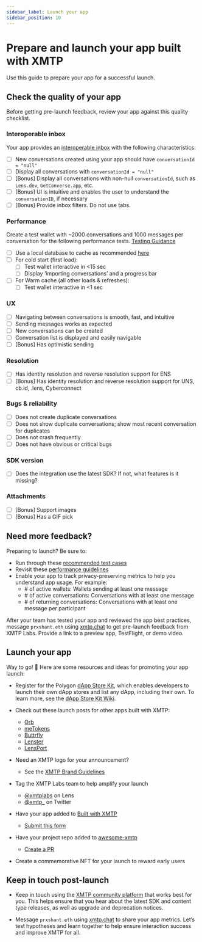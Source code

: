 ```yaml
---
sidebar_label: Launch your app
sidebar_position: 10
---
```


# Prepare and launch your app built with XMTP

Use this guide to prepare your app for a successful launch.

## Check the quality of your app

Before getting pre-launch feedback, review your app against this quality checklist.

### Interoperable inbox

Your app provides an [interoperable inbox](/docs/concepts/interoperable-inbox) with the following characteristics:

- [ ]  New conversations created using your app should have `conversationId = "null"`
- [ ]  Display all conversations with `conversationId = "null"`
- [ ]  [Bonus] Display all conversations with non-null `conversationId`, such as `Lens.dev`, `GetConverse.app`, etc.
- [ ]  [Bonus] UI is intuitive and enables the user to understand the `conversationID`, if necessary
- [ ]  [Bonus] Provide inbox filters. Do not use tabs.

### Performance

Create a test wallet with ~2000 conversations and 1000 messages per conversation for the following performance tests. [Testing Guidance](https://xmtp.org/docs/tutorials/test-your-app)

- [ ]  Use a local database to cache as recommended [here](https://xmtp.org/docs/tutorials/performance)
- [ ]  For cold start (first load):
    - [ ]  Test wallet interactive in <15 sec
    - [ ]  Display ‘importing conversations’ and a progress bar
- [ ]  For Warm cache (all other loads & refreshes):
    - [ ]  Test wallet interactive in <1 sec

### UX

- [ ]  Navigating between conversations is smooth, fast, and intuitive
- [ ]  Sending messages works as expected
- [ ]  New conversations can be created
- [ ]  Conversation list is displayed and easily navigable
- [ ]  [Bonus] Has optimistic sending

### Resolution

- [ ]  Has identity resolution and reverse resolution support for ENS
- [ ]  [Bonus] Has identity resolution and reverse resolution support for UNS, cb.id, .lens, Cyberconnect

### Bugs & reliability

- [ ]  Does not create duplicate conversations
- [ ]  Does not show duplicate conversations; show most recent conversation for duplicates
- [ ]  Does not crash frequently
- [ ]  Does not have obvious or critical bugs

### SDK version

- [ ]  Does the integration use the latest SDK? If not, what features is it missing?

### Attachments

- [ ]  [Bonus] Support images
- [ ]  [Bonus] Has a GIF pick

## Need more feedback?

Preparing to launch? Be sure to:

- Run through these [recommended test cases](test-your-app)
- Revisit these [performance guidelines](performance)
- Enable your app to track privacy-preserving metrics to help you understand app usage. For example:
  - \# of active wallets: Wallets sending at least one message
  - \# of active conversations: Conversations with at least one message
  - \# of returning conversations: Conversations with at least one message per participant

After your team has tested your app and reviewed the app best practices, message `prxshant.eth` using [xmtp.chat](https://xmtp.chat/) to get pre-launch feedback from XMTP Labs. Provide a link to a preview app, TestFlight, or demo video.

## Launch your app

Way to go! 🎉 Here are some resources and ideas for promoting your app launch:

- Register for the Polygon [dApp Store Kit](https://docs.dappstorekit.io/docs/how%20to%20use%20the%20dapp%20store%20kit/dapp-registry-management/), which enables developers to launch their own dApp stores and list any dApp, including their own. To learn more, see the [dApp Store Kit Wiki](https://polygontechnology.notion.site/dApp-Store-Kit-Wiki-a3a9e7518b80400589aee8164550838e).

- Check out these launch posts for other apps built with XMTP:

  - [Orb](https://twitter.com/orbapp_/status/1618659601154715649?s=20)
  - [meTokens](https://twitter.com/meTokens/status/1597983759462436870?s=20&t=wHy9mBrNR5ri146CbhCMUw)
  - [Buttrfly](https://twitter.com/0xMoe_/status/1603126849852563456?s=20&t=wHy9mBrNR5ri146CbhCMUw)
  - [Lenster](https://twitter.com/lensterxyz/status/1588203593257009152?s=20&t=wHy9mBrNR5ri146CbhCMUw)
  - [LensPort](https://twitter.com/lensport_io/status/1602370688139939841?s=20&t=wHy9mBrNR5ri146CbhCMUw)

- Need an XMTP logo for your announcement?

  - See the [XMTP Brand Guidelines](https://github.com/xmtp/brand)

- Tag the XMTP Labs team to help amplify your launch

  - [@xmtplabs](https://lenster.xyz/u/xmtplabs) on Lens
  - [@xmtp\_](https://twitter.com/xmtp_) on Twitter

- Have your app added to [Built with XMTP](/built-with-xmtp)

  - [Submit this form](https://forms.gle/p1VgVtkoGfHXANXt5)

- Have your project repo added to [awesome-xmtp](https://github.com/xmtp/awesome-xmtp)

  - [Create a PR](https://github.com/xmtp/awesome-xmtp)

- Create a commemorative NFT for your launch to reward early users

## Keep in touch post-launch

- Keep in touch using the [XMTP community platform](/docs/contribute) that works best for you. This helps ensure that you hear about the latest SDK and content type releases, as well as upgrade and deprecation notices.

- Message `prxshant.eth` using [xmtp.chat](https://xmtp.chat/) to share your app metrics. Let’s test hypotheses and learn together to help ensure interaction success and improve XMTP for all.
